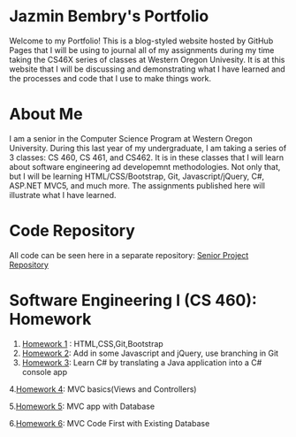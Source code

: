 # Jazmin Bembry's Portfolio

Welcome to my Portfolio! This is a blog-styled website hosted by GitHub Pages that I will be using to journal all of my assignments during my time taking the CS46X series of classes at Western Oregon Univesity. It is at this website that I will be discussing and demonstrating what I  have learned and the processes and code that I use to make things work. 

# About Me

I am a senior in the Computer Science Program at Western Oregon University. During this last year of my undergraduate, I am taking a series of 3 classes: CS 460, CS 461, and CS462. It is in these classes that I will learn about software engineering ad developemnt methodologies. Not only that, but I will be learning HTML/CSS/Bootstrap, Git, Javascript/jQuery, C#, ASP.NET MVC5, and much more. The assignments published here will illustrate what I have learned. 

# Code Repository 

All code can be seen here in a separate repository:
[Senior Project Repository](https://github.com/jazbem24/SeniorProject/ "Senior Project Repository")

# Software Engineering I (CS 460): Homework 
1. [Homework 1](https://jazbem24.github.io/SeniorProject/cs460/HW1/) : HTML,CSS,Git,Bootstrap
2. [Homework 2](https://jazbem24.github.io/SeniorProject/cs460/HW2/): Add in some Javascript and jQuery, use branching in Git
3. [Homework 3](https://jazbem24.github.io/SeniorProject/cs460/HW3/): Learn C# by translating a Java application into a C# console app

4.[Homework 4](https://jazbem24.github.io/SeniorProject/cs460/HW4/): MVC basics(Views and Controllers)

5.[Homework 5](https://jazbem24.github.io/SeniorProject/cs460/HW5/): MVC app with Database

6.[Homework 6](https://jazbem24.github.io/SeniorProject/cs460/HW6/): MVC Code First with Existing Database 



